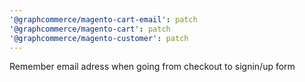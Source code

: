 ```yaml
---
'@graphcommerce/magento-cart-email': patch
'@graphcommerce/magento-cart': patch
'@graphcommerce/magento-customer': patch
---
```


Remember email adress when going from checkout to signin/up form
